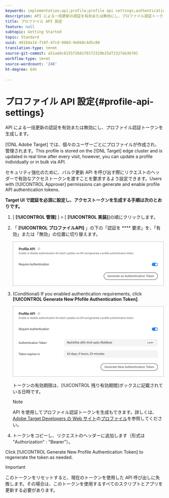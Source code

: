 ```yaml
---
keywords: implementation;api;profile;profile api settings;authentication token
description: API による一括更新の認証を有効または無効にし、プロファイル認証トークンを生成します。
title: プロファイル API 設定
feature: null
subtopic: Getting Started
topic: Standard
uuid: 481b4a14-f10f-47cd-988d-9e6b8c4d5c00
translation-type: tm+mt
source-git-commit: a51addc6155f2681f01f2329b25d72327de36701
workflow-type: tm+mt
source-wordcount: '248'
ht-degree: 64%

---
```



# プロファイル API 設定{#profile-api-settings}

API による一括更新の認証を有効または無効にし、プロファイル認証トークンを生成します。

[!DNL Adobe Target] では、個々のユーザーごとにプロファイルが作成され、管理されます。This profile is stored on the [!DNL Target] edge cluster and is updated in real time after every visit, however, you can update a profile individually or in bulk via API.

セキュリティ強化のために、バルク更新 API を呼び出す際にリクエストのヘッダーで有効なアクセストークンを渡すことを要求するよう設定できます。Users with [!UICONTROL Approver] permissions can generate and enable profile API authentication tokens.

**Target UI で認証を必須に設定し、アクセストークンを生成する手順は次のとおりです。**

1. [ **[!UICONTROL 管理]** ] > [ **[!UICONTROL 実装]**]の順にクリックします。
1. 「 **[!UICONTROL プロファイルAPI]** 」の下の「認証を **** 要求」を、「有効」または「無効」の位置に切り替えます。

   ![](assets/profile_api_settings.png)

1. (Conditional) If you enabled authentication requirements, click **[!UICONTROL Generate New Pfofile Authentication Token]**.

   ![](assets/profile_api_settings_2.png)

   トークンの有効期限は、[!UICONTROL 残り有効期間]ボックスに記載されている日時です。

   >[!NOTE]
   >
   >API を使用してプロファイル認証トークンを生成もできます。詳しくは、[Adobe Target Developers の Web サイト](https://developers.adobetarget.com/)の[プロファイル](https://developers.adobetarget.com/api/#profiles)を参照してください。

1. トークンをコピーし、リクエストのヘッダーに追加します（形式は &quot;Authorization&quot; : &quot;Bearer&quot;）。

Click [!UICONTROL Generate New Profile Authentication Token] to regenerate the token as needed.

>[!IMPORTANT]
>
>このトークンをリセットすると、現在のトークンを使用した API 呼び出しに失敗します。その場合は、このトークンを使用するすべてのスクリプトとアプリを更新する必要があります。
